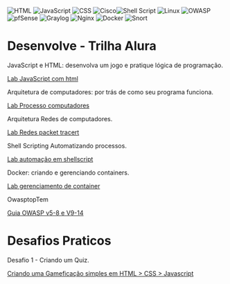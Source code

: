  <img alt="HTML" src="https://img.shields.io/badge/HTML-239120?style=flat&logo=html5&logoColor=white"> <img alt="JavaScript" src="https://img.shields.io/badge/JavaScript-F7DF1E?style=flat&logo=javascript&logoColor=black"> ![CSS](https://img.shields.io/badge/CSS-1572B6?style=flat&logo=css3&logoColor=white)
 ![Cisco](https://img.shields.io/badge/Cisco-1BA0D7?style=flat&logo=cisco&logoColor=white)![Shell Script](https://img.shields.io/badge/Shell_Script-121011?style=flat&logo=gnu-bash&logoColor=white) ![Linux](https://img.shields.io/badge/Linux-FCC624?style=flat&logo=linux&logoColor=black) ![OWASP](https://img.shields.io/badge/OWASP-0052CC?style=flat&logo=owasp&logoColor=white) ![pfSense](https://img.shields.io/badge/pfSense-333333?style=flat&logo=pfsense&logoColor=white) ![Graylog](https://img.shields.io/badge/Graylog-900020?style=flat&logo=graylog&logoColor=white) ![Nginx](https://img.shields.io/badge/Nginx-009639?style=flat&logo=nginx&logoColor=white)
<img alt="Docker" src="https://img.shields.io/badge/Docker-2496ED?style=flat&logo=docker&logoColor=white"></a> ![Snort](https://img.shields.io/badge/Snort-222222?style=flat&logo=snort&logoColor=white)
#  Desenvolve - Trilha Alura </h3> 
   
JavaScript e HTML: desenvolva um jogo e pratique lógica de programação. </p>
<a href=https://github.com/BrunoSantos88/Desenvolve-Security/tree/main/javascript_semana_1/> Lab JavaScript com html </a>  </p>
        </li>
 Arquitetura de computadores: por trás de como seu programa funciona.  </p>
 <a href=https://github.com/BrunoSantos88/Desenvolve-Security/tree/main/arquitetura_semana_2/> Lab Processo computadores </a>  </p>

Arquitetura Redes de computadores. </p>
<a href=https://github.com/BrunoSantos88/Desenvolve-Trilha-SI/tree/main/redes_semana_5-6-7/> Lab Redes packet tracert </a>  </p>

Shell Scripting Automatizando processos. </p>
<a href= https://github.com/BrunoSantos88/Desenvolve-Trilha-SI/tree/main/shellscript-semana_8/semana_8.2/> Lab automação em shellscript </a>  </p>

Docker: criando e gerenciando containers. </p>
 <a href= https://github.com/BrunoSantos88/Desenvolve-Trilha-SI/tree/main/docker_semana_9/> Lab gerenciamento de container </a>  </p> 

 OwasptopTem  </p>
 [Guia OWASP v5-8 e V9-14](https://drive.google.com/file/d/1xeUWOu645Fq98XJ-R_B453ZMAE8HFnSB/view?usp=drive_link) </p> 



# Desafios Praticos

 Desafio 1 - Criando um Quiz. </p>
 <a href= https://github.com/BrunoSantos88/Desenvolve-Trilha-SI/tree/desafio/> Criando uma Gameficação simples em HTML > CSS > Javascript </a>  </p> 


